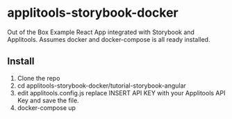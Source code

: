 # applitools-storybook-docker
Out of the Box Example React App integrated with Storybook and Applitools.  Assumes docker and docker-compose is all ready installed.

## Install

1) Clone the repo
2) cd applitools-storybook-docker/tutorial-storybook-angular
3) edit applitools.config.js replace INSERT API KEY with your Applitools API Key and save the file.  
4) docker-compose up